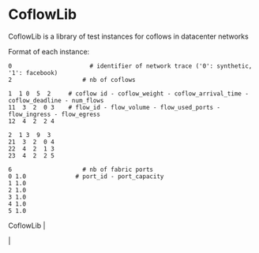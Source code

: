 # CoflowLib
CoflowLib is a library of test instances for coflows in datacenter networks

Format of each instance:

```
0				       # identifier of network trace ('0': synthetic, '1': facebook)
2 				     # nb of coflows

1  1 0  5  2	 # coflow id - coflow_weight - coflow_arrival_time - coflow_deadline - num_flows
11  3  2  0 3	 # flow_id - flow_volume - flow_used_ports - flow_ingress - flow_egress
12  4  2  2 4

2  1 3  9  3
21  3  2  0 4
22  4  2  1 3
23  4  2  2 5

6 				     # nb of fabric ports
0 1.0 			   # port_id - port_capacity	
1 1.0
2 1.0
3 1.0
4 1.0
5 1.0
```

CoflowLib
|

|
